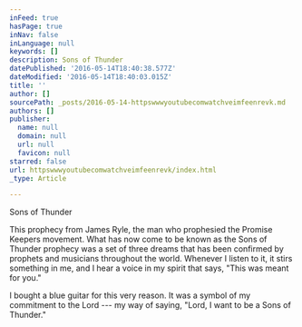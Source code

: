 ```yaml
---
inFeed: true
hasPage: true
inNav: false
inLanguage: null
keywords: []
description: Sons of Thunder
datePublished: '2016-05-14T18:40:38.577Z'
dateModified: '2016-05-14T18:40:03.015Z'
title: ''
author: []
sourcePath: _posts/2016-05-14-httpswwwyoutubecomwatchveimfeenrevk.md
authors: []
publisher:
  name: null
  domain: null
  url: null
  favicon: null
starred: false
url: httpswwwyoutubecomwatchveimfeenrevk/index.html
_type: Article

---
```

Sons of Thunder

This prophecy from James Ryle, the man who prophesied the Promise Keepers movement. What has now come to be known as the Sons of Thunder prophecy was a set of three dreams that has been confirmed by prophets and musicians throughout the world. Whenever I listen to it, it stirs something in me, and I hear a voice in my spirit that says, "This was meant for you."

I bought a blue guitar for this very reason. It was a symbol of my commitment to the Lord --- my way of saying, "Lord, I want to be a Sons of Thunder."